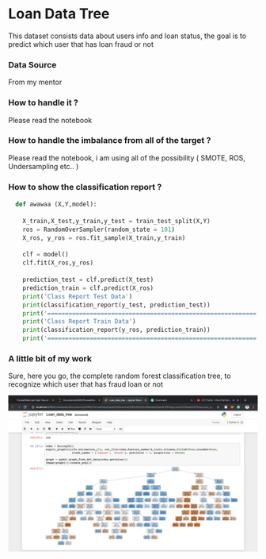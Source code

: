 # Loan Data Tree

This dataset consists data about users info and loan status, the goal is to predict which user that has loan fraud or not

### Data Source

From my mentor

### How to handle it ?

Please read the notebook

### How to handle the imbalance from all of the target ?

Please read the notebook, i am using all of the possibility ( SMOTE, ROS, Undersampling etc.. )

### How to show the classification report ?

```python
  def awawaa (X,Y,model):
    
    X_train,X_test,y_train,y_test = train_test_split(X,Y)
    ros = RandomOverSampler(random_state = 101)
    X_ros, y_ros = ros.fit_sample(X_train,y_train)
   
    clf = model()
    clf.fit(X_ros,y_ros)
    
    prediction_test = clf.predict(X_test)
    prediction_train = clf.predict(X_ros)
    print('Class Report Test Data')
    print(classification_report(y_test, prediction_test))
    print('===========================================================')
    print('Class Report Train Data')
    print(classification_report(y_ros, prediction_train))
    print('===========================================================')
```

### A little bit of my work

Sure, here you go, the complete random forest classification tree, to recognize which user that has fraud loan or not

![Tree](Images/Tree.png)


